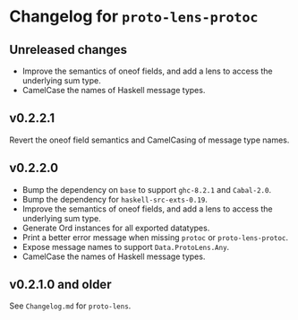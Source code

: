 # Changelog for `proto-lens-protoc`

## Unreleased changes
- Improve the semantics of oneof fields, and add a lens to access the
  underlying sum type.
- CamelCase the names of Haskell message types.

## v0.2.2.1
Revert the oneof field semantics and CamelCasing of message type names.

## v0.2.2.0
- Bump the dependency on `base` to support `ghc-8.2.1` and `Cabal-2.0`.
- Bump the dependency for `haskell-src-exts-0.19`.
- Improve the semantics of oneof fields, and add a lens to access the
  underlying sum type.
- Generate Ord instances for all exported datatypes.
- Print a better error message when missing `protoc` or `proto-lens-protoc`.
- Expose message names to support `Data.ProtoLens.Any`.
- CamelCase the names of Haskell message types.

## v0.2.1.0 and older
See `Changelog.md` for `proto-lens`.
